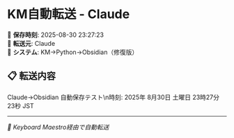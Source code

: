 # KM自動転送 - Claude

📅 **保存時刻**: 2025-08-30 23:27:23  
📱 **転送元**: Claude  
🔧 **システム**: KM→Python→Obsidian（修復版）

## 📋 転送内容

Claude→Obsidian 自動保存テスト\n時刻: 2025年 8月30日 土曜日 23時27分23秒 JST

---

*🤖 Keyboard Maestro経由で自動転送*
